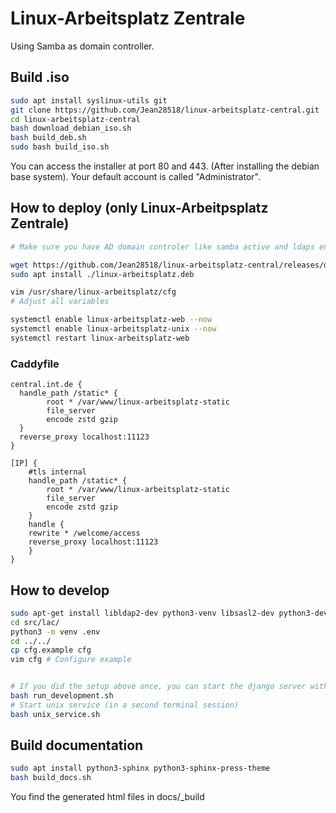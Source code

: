 # Linux-Arbeitsplatz Zentrale

Using Samba as domain controller.

## Build .iso

```bash
sudo apt install syslinux-utils git
git clone https://github.com/Jean28518/linux-arbeitsplatz-central.git
cd linux-arbeitsplatz-central
bash download_debian_iso.sh
bash build_deb.sh
sudo bash build_iso.sh
```

You can access the installer at port 80 and 443. (After installing the debian base system).
Your default account is called "Administrator".

## How to deploy (only Linux-Arbeitpsplatz Zentrale)

```bash
# Make sure you have AD domain controler like samba active and ldaps enabled.

wget https://github.com/Jean28518/linux-arbeitsplatz-central/releases/download/v0.1.0/linux-arbeitsplatz.deb
sudo apt install ./linux-arbeitsplatz.deb

vim /usr/share/linux-arbeitsplatz/cfg
# Adjust all variables

systemctl enable linux-arbeitsplatz-web --now
systemctl enable linux-arbeitsplatz-unix --now
systemctl restart linux-arbeitsplatz-web
```

### Caddyfile

```Caddyfile
central.int.de {
  handle_path /static* {
        root * /var/www/linux-arbeitsplatz-static
        file_server
        encode zstd gzip
  }
  reverse_proxy localhost:11123
}

[IP] {
    #tls internal
    handle_path /static* {
        root * /var/www/linux-arbeitsplatz-static
        file_server
        encode zstd gzip
    } 
    handle {
    rewrite * /welcome/access
    reverse_proxy localhost:11123
    }
}
```

## How to develop

```bash
sudo apt-get install libldap2-dev python3-venv libsasl2-dev python3-dev
cd src/lac/
python3 -m venv .env
cd ../../
cp cfg.example cfg
vim cfg # Configure example


# If you did the setup above once, you can start the django server with this command
bash run_development.sh
# Start unix service (in a second terminal session)
bash unix_service.sh
```

## Build documentation

```bash
sudo apt install python3-sphinx python3-sphinx-press-theme
bash build_docs.sh
```

You find the generated html files in docs/_build

